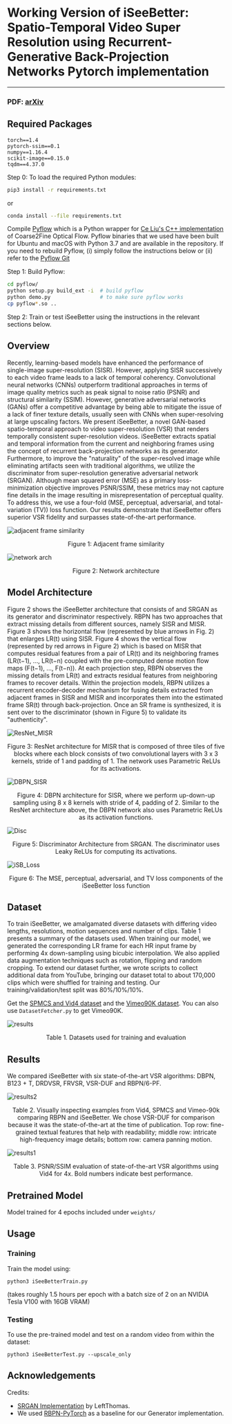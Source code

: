 # Working Version of iSeeBetter: Spatio-Temporal Video Super Resolution using Recurrent-Generative Back-Projection Networks Pytorch implementation

---

### PDF: **[arXiv](https://arxiv.org/abs/2006.11161)** 


## Required Packages

```
torch==1.4
pytorch-ssim==0.1
numpy==1.16.4
scikit-image==0.15.0
tqdm==4.37.0
```

Step 0: To load the required Python modules:
```bash
pip3 install -r requirements.txt
```
or
```bash
conda install --file requirements.txt
```

Compile [Pyflow](https://github.com/pathak22/pyflow) which is a Python wrapper for [Ce Liu's C++ implementation](https://people.csail.mit.edu/celiu/OpticalFlow/) of Coarse2Fine Optical Flow.
Pyflow binaries that we used have been built for Ubuntu and macOS with Python 3.7 and are available in the repository.
If you need to rebuild Pyflow, (i) simply follow the instructions below or (ii) refer to the [Pyflow Git](https://github.com/pathak22/pyflow)

Step 1: Build Pyflow:
```bash
cd pyflow/
python setup.py build_ext -i  # build pyflow
python demo.py                # to make sure pyflow works
cp pyflow*.so ..
```

Step 2: Train or test iSeeBetter using the instructions in the relevant sections below.


## Overview

Recently, learning-based models have enhanced the performance of single-image super-resolution (SISR). However, applying SISR successively to each video frame leads to a lack of temporal coherency. Convolutional neural networks (CNNs) outperform traditional approaches in terms of image quality metrics such as peak signal to noise ratio (PSNR) and structural similarity (SSIM). However, generative adversarial networks (GANs) offer a competitive advantage by being able to mitigate the issue of a lack of finer texture details, usually seen with CNNs when super-resolving at large upscaling factors. We present iSeeBetter, a novel GAN-based spatio-temporal approach to video super-resolution (VSR) that renders temporally consistent super-resolution videos. iSeeBetter extracts spatial and temporal information from the current and neighboring frames using the concept of recurrent back-projection networks as its generator. Furthermore, to improve the "naturality" of the super-resolved image while eliminating artifacts seen with traditional algorithms, we utilize the discriminator from super-resolution generative adversarial network (SRGAN). Although mean squared error (MSE) as a primary loss-minimization objective improves PSNR/SSIM, these metrics may not capture fine details in the image resulting in misrepresentation of perceptual quality. To address this, we use a four-fold (MSE, perceptual, adversarial, and total-variation (TV)) loss function. Our results demonstrate that iSeeBetter offers superior VSR fidelity and surpasses state-of-the-art performance.
 
![adjacent frame similarity](https://github.com/amanchadha/iSeeBetter/blob/master/images/iSeeBetter_AFS.png)
<p align="center">Figure 1: Adjacent frame similarity</p>
 
![network arch](https://github.com/amanchadha/iSeeBetter/blob/master/images/iSeeBetter_NNArch.jpg)
<p align="center">Figure 2: Network architecture</p>

## Model Architecture

Figure 2 shows the iSeeBetter architecture that consists of and SRGAN  as its generator and discriminator respectively. RBPN has two approaches that extract missing details from different sources, namely SISR and MISR. Figure 3 shows the horizontal flow (represented by blue arrows in Fig. 2) that enlarges LR(t) using SISR. Figure 4 shows the vertical flow (represented by red arrows in Figure 2) which is based on MISR that computes residual features from a pair of LR(t) and its neighboring frames (LR(t−1), ..., LR(t−n) coupled with the pre-computed dense motion flow maps (F(t−1), ..., F(t−n)). At each projection step, RBPN observes the missing details from LR(t) and extracts residual features from neighboring frames to recover details. Within the projection models, RBPN utilizes a recurrent encoder-decoder mechanism for fusing details extracted from adjacent frames in SISR and MISR and incorporates them into the estimated frame SR(t) through back-projection. Once an SR frame is synthesized, it is sent over to the discriminator (shown in Figure 5) to validate its "authenticity". 

![ResNet_MISR](https://github.com/amanchadha/iSeeBetter/blob/master/images/ResNet_MISR.jpg)
<p align="center">Figure 3: ResNet architecture for MISR that is composed of three tiles of five blocks where each block consists of two convolutional layers with 3 x 3 kernels, stride of 1 and padding of 1. The network uses Parametric ReLUs for its activations.</p>

![DBPN_SISR](https://github.com/amanchadha/iSeeBetter/blob/master/images/DBPN_SISR.png)
<p align="center">Figure 4: DBPN architecture for SISR, where we perform up-down-up sampling using 8 x 8 kernels with stride of 4, padding of 2. Similar to the ResNet architecture above, the DBPN network also uses Parametric ReLUs as its activation functions.</p>

![Disc](https://github.com/amanchadha/iSeeBetter/blob/master/images/Disc.jpg)
<p align="center">Figure 5: Discriminator Architecture from SRGAN. The discriminator uses Leaky ReLUs for computing its activations.</p>

![iSB_Loss](https://github.com/amanchadha/iSeeBetter/blob/master/images/iSeeBetter_Loss.png)
<p align="center">Figure 6: The MSE, perceptual, adversarial, and TV loss components of the iSeeBetter loss function</p>

## Dataset

To train iSeeBetter, we amalgamated diverse datasets with differing video lengths, resolutions, motion sequences and number of clips. Table 1 presents a summary of the datasets used. When training our model, we generated the corresponding LR frame for each HR input frame by performing 4x down-sampling using bicubic interpolation. We also applied data augmentation techniques such as rotation, flipping and random cropping. To extend our dataset further, we wrote scripts to collect additional data from YouTube, bringing our dataset total to about 170,000 clips which were shuffled for training and testing. Our training/validation/test split was 80\%/10\%/10%.

Get the [SPMCS and Vid4 dataset](https://drive.google.com/drive/folders/1sI41DH5TUNBKkxRJ-_w5rUf90rN97UFn?usp=sharing) and the [Vimeo90K dataset](http://data.csail.mit.edu/tofu/dataset/vimeo_septuplet.zip). You can also use ```DatasetFetcher.py``` to get Vimeo90K.

![results](https://github.com/amanchadha/iSeeBetter/blob/master/images/Dataset.jpg)
<p align="center">Table 1. Datasets used for training and evaluation</p>

## Results

We compared iSeeBetter with six state-of-the-art VSR algorithms: DBPN, B123 + T, DRDVSR, FRVSR, VSR-DUF and RBPN/6-PF.

![results2](https://github.com/amanchadha/iSeeBetter/blob/master/images/Res1.jpg)
<p align="center">Table 2. Visually inspecting examples from Vid4, SPMCS and Vimeo-90k comparing RBPN and iSeeBetter. We chose VSR-DUF for comparison because it was the state-of-the-art at the time of publication. Top row: fine-grained textual features that help with readability; middle row: intricate high-frequency image details; bottom row: camera panning motion.</p>

![results1](https://github.com/amanchadha/iSeeBetter/blob/master/images/Res2.jpg)
<p align="center">Table 3. PSNR/SSIM evaluation of state-of-the-art VSR algorithms using Vid4 for 4x. Bold numbers indicate best performance.</p>

## Pretrained Model
Model trained for 4 epochs included under ```weights/```

## Usage

### Training 

Train the model using:

```python3 iSeeBetterTrain.py```

(takes roughly 1.5 hours per epoch with a batch size of 2 on an NVIDIA Tesla V100 with 16GB VRAM)

### Testing

To use the pre-trained model and test on a random video from within the dataset:

```python3 iSeeBetterTest.py --upscale_only```

## Acknowledgements

Credits:
- [SRGAN Implementation](https://github.com/leftthomas/SRGAN) by LeftThomas.
- We used [RBPN-PyTorch](https://github.com/alterzero/RBPN-PyTorch) as a baseline for our Generator implementation.
